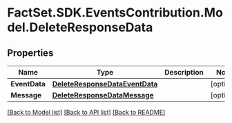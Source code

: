 # FactSet.SDK.EventsContribution.Model.DeleteResponseData

## Properties

Name | Type | Description | Notes
------------ | ------------- | ------------- | -------------
**EventData** | [**DeleteResponseDataEventData**](DeleteResponseDataEventData.md) |  | [optional] 
**Message** | [**DeleteResponseDataMessage**](DeleteResponseDataMessage.md) |  | [optional] 

[[Back to Model list]](../README.md#documentation-for-models) [[Back to API list]](../README.md#documentation-for-api-endpoints) [[Back to README]](../README.md)

